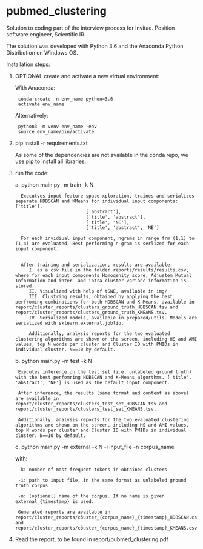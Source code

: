 # pubmed_clustering
Solution to coding part of the interview process for Invitae. Position software engineer, Scientific IR. 

The solution was developed with Python 3.6 and the Anaconda Python Distribution on Windows OS. 

Installation steps:

1. OPTIONAL create and activate a new virtual environment:

    With Anaconda:
    
        conda create -n env_name python=3.6
        activate env_name
        
    Alternatively:
    
        python3 -m venv env_name -env
        source env_name/bin/activate
        
2. pip install -r requirements.txt

    As some of the dependencies are not available in the conda repo, we use pip to install all libraries.

3. run the code:

    a. python main.py -m train -k N
            
         Executves input feature space xploration, traines and serializes seperate HDBSCAN and KMeans for individual input components:     ['title'],
                                 ['abstract'],
                                 ['title', 'abstract'],
                                 ['title', 'NE'],
                                 ['title', 'abstract', 'NE']
                                 
         For each invidiual input component, ngrams in range frm (1,1) to (1,4) are evaluated. Best performing n-gram is serlized for each input component.
         
         
         After training and serialization, results are available:
            I. as a csv file in the folder reports/results/results.csv, where for each input components Homogenity score, Adjustem Mutual Information and inter- and intra-cluster varianc information is stored. 
            II. Visualized with help of tSNE, available in img/
            III. Clustring results, obtained by applying the best perfroming combinations for both HDBSCAN and K-Means, available in report/cluster_reports/clusters_ground_truth_HDBSCAN.tsv and report/cluster_reports/clusters_ground_truth_KMEANS.tsv.
            IV. Serialized models, available in prepared/utils. Models are serialized with sklearn.external.joblib.
            
            Additionally, analysis reports for the two evaluated clustering algorithms are shown on the screen, including HS and AMI values, top N words per cluster and Cluster ID with PMIDs in individual cluster. N==10 by default.  
            
    b. python main.py -m test -k N
    
        Executes inference on the test set (i.e. unlabeled ground truth) with the best perfomring HDBSCAN and K-Means algorthms. ['title', 'abstract', 'NE'] is used as the default input component. 
        
        After inference, the results (same format and content as above) are available in report/cluster_reports/clusters_test_set_HDBSCAN.tsv and report/cluster_reports/clusters_test_set_KMEANS.tsv.
        
        Additionally, analysis reports for the two evaluated clustering algorithms are shown on the screen, including HS and AMI values, top N words per cluster and Cluster ID with PMIDs in individual cluster. N==10 by default. 
        
    c. python main.py -m external -k N -i input_file -n corpus_name 
     
     with:
     
        -k: number of most frequent tokens in obtained clusters
       
        -i: path to input file, in the same format as unlabeled ground truth corpus
        
        -n: (optional) name of the corpus. If no name is given external_{timestamp} is used. 

        Generated reports are available in report/cluster_reports/cöuster_{corpus_name}_{timestamp}_HDBSCAN.csv and report/cluster_reports/cöuster_{corpus_name}_{timestamp}_KMEANS.csv. 
        
4. Read the report, to be found in report/pubmed_clustering.pdf
        
    
            
            
    
    
    
